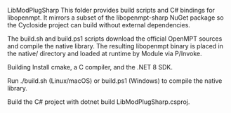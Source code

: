 LibModPlugSharp
This folder provides build scripts and C# bindings for libopenmpt.
It mirrors a subset of the libopenmpt-sharp NuGet package so the
Cycloside project can build without external dependencies.

The build.sh and build.ps1 scripts download the official OpenMPT
sources and compile the native library. The resulting libopenmpt
binary is placed in the native/ directory and loaded at runtime by
Module via P/Invoke.

Building
Install cmake, a C compiler, and the .NET 8 SDK.

Run ./build.sh (Linux/macOS) or build.ps1 (Windows) to compile the
native library.

Build the C# project with dotnet build LibModPlugSharp.csproj.